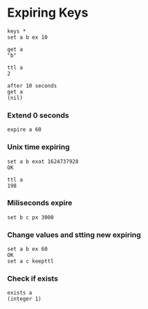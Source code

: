 # Expiring Keys  

```
keys *
set a b ex 10

get a
"b"

ttl a
2

after 10 seconds
get a
(nil)
```

### Extend 0 seconds  
```
expire a 60
```

### Unix time expiring  
```
set a b exat 1624737928
OK

ttl a
198
```

### Miliseconds expire  
```
set b c px 3000
```

### Change values and stting new expiring  
```
set a b ex 60
OK
set a c keepttl
```

### Check if exists  
```
exists a
(integer 1)
```
